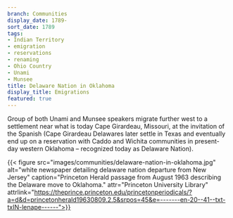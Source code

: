```yaml
---
branch: Communities
display_date: 1789-
sort_date: 1789
tags:
- Indian Territory
- emigration
- reservations
- renaming
- Ohio Country
- Unami
- Munsee
title: Delaware Nation in Oklahoma
display_title: Emigrations
featured: true
---
```


Group of both Unami and Munsee speakers migrate further west to a settlement near what is today Cape Girardeau, Missouri, at the invitation of the Spanish (Cape Girardeau Delawares later settle in Texas and eventually end up on a reservation with Caddo and Wichita communities in present-day western Oklahoma – recognized today as Delaware Nation).


{{< figure src="images/communities/delaware-nation-in-oklahoma.jpg" alt="white newspaper detailing delaware nation departure from New Jersey" caption="Princeton Herald passage from August 1963 describing the Delaware move to Oklahoma." attr="Princeton University Library" attrlink="https://theprince.princeton.edu/princetonperiodicals/?a=d&d=princetonherald19630809.2.5&srpos=45&e=-------en-20--41--txt-txIN-lenape------">}}
